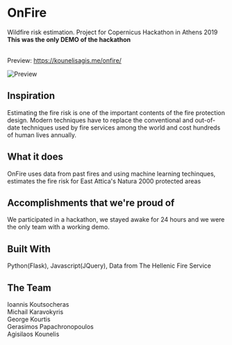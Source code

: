 # OnFire
Wildfire risk estimation. Project for Copernicus Hackathon in Athens 2019<br/>
**This was the only DEMO of the hackathon**<br><br>

Preview: https://kounelisagis.me/onfire/

![Preview](https://raw.githubusercontent.com/kounelisagis/OnFire---Regression/master/_images/photo.png)


## Inspiration
Estimating the fire risk is one of the important contents of the fire protection design. Modern techniques have to replace the conventional and out-of-date techniques used by fire services among the world and cost hundreds of human lives annually.

## What it does
OnFire uses data from past fires and using machine learning techinques, estimates the fire risk for East Attica's Natura 2000 protected areas

## Accomplishments that we're proud of
We participated in a hackathon, we stayed awake for 24 hours and we were the only team with a working demo.

## Built With
Python(Flask), Javascript(JQuery), Data from The Hellenic Fire Service

## The Team
Ioannis Koutsocheras<br/>
Michail Karavokyris<br/>
George Kourtis<br/>
Gerasimos Papachronopoulos<br/>
Agisilaos Kounelis
